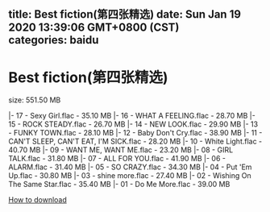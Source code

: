 
title: Best fiction(第四张精选)
date: Sun Jan 19 2020 13:39:06 GMT+0800 (CST)    
categories: baidu
---

# Best fiction(第四张精选)
size: 551.50 MB
 
 
|- 17 - Sexy Girl.flac - 35.10 MB
|- 16 - WHAT A FEELING.flac - 28.70 MB
|- 15 - ROCK STEADY.flac - 26.70 MB
|- 14 - NEW LOOK.flac - 29.90 MB
|- 13 - FUNKY TOWN.flac - 28.10 MB
|- 12 - Baby Don't Cry.flac - 38.90 MB
|- 11 - CAN'T SLEEP, CAN'T EAT, I'M SICK.flac - 28.20 MB
|- 10 - White Light.flac - 40.70 MB
|- 09 - WANT ME, WANT ME.flac - 23.20 MB
|- 08 - GIRL TALK.flac - 31.80 MB
|- 07 - ALL FOR YOU.flac - 41.90 MB
|- 06 - ALARM.flac - 31.40 MB
|- 05 - SO CRAZY.flac - 34.30 MB
|- 04 - Put 'Em Up.flac - 30.80 MB
|- 03 - shine more.flac - 27.40 MB
|- 02 - Wishing On The Same Star.flac - 35.40 MB
|- 01 - Do Me More.flac - 39.00 MB

[How to download](https://bpcam.bemobtrk.com/go/2ceec3aa-1ca2-46d6-b9ff-aaa5c184517c?jno=72)